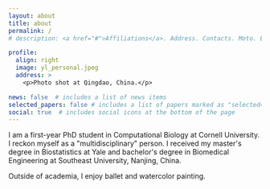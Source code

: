 ```yaml
---
layout: about
title: about
permalink: /
# description: <a href="#">Affiliations</a>. Address. Contacts. Moto. Etc.

profile:
  align: right
  image: yl_personal.jpeg
  address: >
    <p>Photo shot at Qingdao, China.</p>

news: false  # includes a list of news items
selected_papers: false # includes a list of papers marked as "selected={true}"
social: true  # includes social icons at the bottom of the page
---
```


I am a first-year PhD student in Computational Biology at Cornell University. I reckon myself as a "multidisciplinary" person. I received my master's degree in Biostatistics at Yale and bachelor's degree in Biomedical Engineering at Southeast University, Nanjing, China. 

<!-- My research interest -->

Outside of academia, I enjoy ballet and watercolor painting.